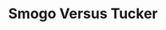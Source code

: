 ---
layout: other-video
permalink: /smogo-vs-tucker
title: Smogo Versus Tucker
video_number: 7
release_date: 1993-01-01
description: 
cast: 
video_info:
  - 
video_available: false
medium: puppets
old_cm_description: |
  When Smogo returns again to threaten humanity, the same group of people responsible for discovering him travel to another island to find a good creature, a turtle called Tucker to confront him. Battleships are also brought in to fight Smogo.
james_old_star_rating: 2
james_old_number_rating: 2
---